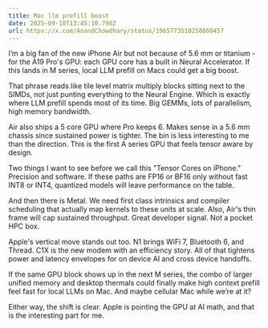 ```yaml
---
title: Mac llm prefill boost
date: 2025-09-10T13:45:10.798Z
url: https://x.com/AnandChowdhary/status/1965773510258860457
---
```


I’m a big fan of the new iPhone Air but not because of 5.6 mm or titanium - for the A19 Pro's GPU: each GPU core has a built in Neural Accelerator. If this lands in M series, local LLM prefill on Macs could get a big boost.  
  
That phrase reads like tile level matrix multiply blocks sitting next to the SIMDs, not just punting everything to the Neural Engine. Which is exactly where LLM prefill spends most of its time. Big GEMMs, lots of parallelism, high memory bandwidth.  
  
Air also ships a 5 core GPU where Pro keeps 6\. Makes sense in a 5.6 mm chassis since sustained power is tighter. The bin is less interesting to me than the direction. This is the first A series GPU that feels tensor aware by design.  
  
Two things I want to see before we call this "Tensor Cores on iPhone." Precision and software. If these paths are FP16 or BF16 only without fast INT8 or INT4, quantized models will leave performance on the table.  
  
And then there is Metal. We need first class intrinsics and compiler scheduling that actually map kernels to these units at scale. Also, Air's thin frame will cap sustained throughput. Great developer signal. Not a pocket HPC box.  
  
Apple's vertical move stands out too. N1 brings WiFi 7, Bluetooth 6, and Thread. C1X is the new modem with an efficiency story. All of that tightens power and latency envelopes for on device AI and cross device handoffs.  
  
If the same GPU block shows up in the next M series, the combo of larger unified memory and desktop thermals could finally make high context prefill feel fast for local LLMs on Mac. And maybe cellular Mac while we’re at it?  
  
Either way, the shift is clear. Apple is pointing the GPU at AI math, and that is the interesting part for me.
